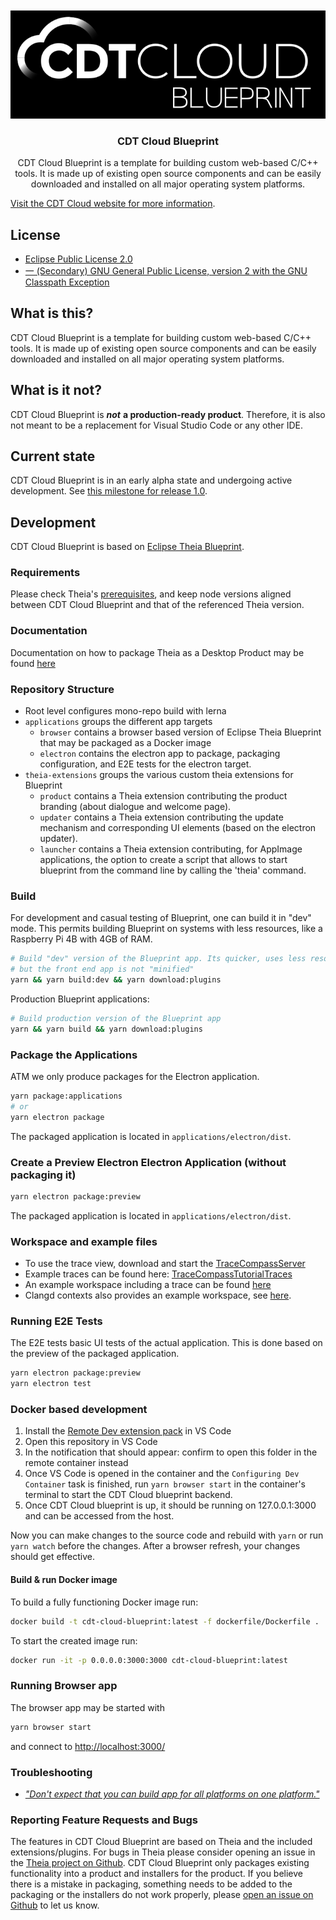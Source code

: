 <br/>
<div id="cdt-cloud-logo" align="center">
    <br />
    <img src="theia-extensions/theia-blueprint-product/src/browser/icons/CDTCloudBlueprintLogo.png" alt="CDT Cloud Blueprint Logo"/>
    <h3>CDT Cloud Blueprint</h3>
</div>

<div id="badges" align="center">

CDT Cloud Blueprint is a template for building custom web-based C/C++ tools. It is made up of existing open source components and can be easily downloaded and installed on all major operating system platforms.

</div>

[Visit the CDT Cloud website for more information](https://www.eclipse.org/cdt-cloud/).

## License

- [Eclipse Public License 2.0](LICENSE)
- [一 (Secondary) GNU General Public License, version 2 with the GNU Classpath Exception](LICENSE)

## What is this?

CDT Cloud Blueprint is a template for building custom web-based C/C++ tools. It is made up of existing open source components and can be easily downloaded and installed on all major operating system platforms.

## What is it not?

CDT Cloud Blueprint is ***not*** **a production-ready product**. Therefore, it is also not meant to be a replacement for Visual Studio Code or any other IDE.

## Current state

CDT Cloud Blueprint is in an early alpha state and undergoing active development.
See [this milestone for release 1.0](https://github.com/eclipse-cdt-cloud/cdt-cloud-blueprint/milestone/1).

## Development

CDT Cloud Blueprint is based on [Eclipse Theia Blueprint](https://github.com/eclipse-theia/theia-blueprint).

### Requirements

Please check Theia's [prerequisites](https://github.com/eclipse-theia/theia/blob/master/doc/Developing.md#prerequisites), and keep node versions aligned between CDT Cloud Blueprint and that of the referenced Theia version.

### Documentation

Documentation on how to package Theia as a Desktop Product may be found [here](https://theia-ide.org/docs/blueprint_documentation/)

### Repository Structure

- Root level configures mono-repo build with lerna
- `applications` groups the different app targets
  - `browser` contains a browser based version of Eclipse Theia Blueprint that may be packaged as a Docker image
  - `electron` contains the electron app to package, packaging configuration, and E2E tests for the electron target.
- `theia-extensions` groups the various custom theia extensions for Blueprint
  - `product` contains a Theia extension contributing the product branding (about dialogue and welcome page).
  - `updater` contains a Theia extension contributing the update mechanism and corresponding UI elements (based on the electron updater).
  - `launcher` contains a Theia extension contributing, for AppImage applications, the option to create a script that allows to start blueprint from the command line by calling the 'theia' command.

### Build

For development and casual testing of Blueprint, one can build it in "dev" mode. This permits building Blueprint on systems with less resources, like a Raspberry Pi 4B with 4GB of RAM.

```sh
# Build "dev" version of the Blueprint app. Its quicker, uses less resources, 
# but the front end app is not "minified"
yarn && yarn build:dev && yarn download:plugins
```

Production Blueprint applications:

```sh
# Build production version of the Blueprint app
yarn && yarn build && yarn download:plugins
```

### Package the Applications

ATM we only produce packages for the Electron application.

```sh
yarn package:applications
# or
yarn electron package
```

The packaged application is located in `applications/electron/dist`.

### Create a Preview Electron Electron Application (without packaging it)

```sh
yarn electron package:preview
```

The packaged application is located in `applications/electron/dist`.

### Workspace and example files

- To use the trace view, download and start the [TraceCompassServer](https://download.eclipse.org/tracecompass.incubator/trace-server/rcp/)
- Example traces can be found here: [TraceCompassTutorialTraces](https://github.com/tuxology/tracevizlab/blob/master/labs/TraceCompassTutorialTraces.tgz)
- An example workspace including a trace can be found [here](https://github.com/eclipsesource/cdtcloud-alpha/tree/master/example/workspace)
- Clangd contexts also provides an example workspace, see [here](https://github.com/eclipse-cdt-cloud/clangd-contexts/tree/main/examples/clangd-workspace).

### Running E2E Tests

The E2E tests basic UI tests of the actual application.
This is done based on the preview of the packaged application.

```sh
yarn electron package:preview
yarn electron test
```

### Docker based development

1. Install the [Remote Dev extension pack](https://marketplace.visualstudio.com/items?itemName=ms-vscode-remote.vscode-remote-extensionpack) in VS Code
2. Open this repository in VS Code
3. In the notification that should appear: confirm to open this folder in the remote container instead
4. Once VS Code is opened in the container and the `Configuring Dev Container` task is finished, run `yarn browser start` in the container's terminal to start the CDT Cloud blueprint backend.
5. Once CDT Cloud blueprint is up, it should be running on 127.0.0.1:3000 and can be accessed from the host.

Now you can make changes to the source code and rebuild with `yarn` or run `yarn watch` before the changes. After a browser refresh, your changes should get effective.

#### Build & run Docker image

To build a fully functioning Docker image run:

```sh
docker build -t cdt-cloud-blueprint:latest -f dockerfile/Dockerfile .
```

To start the created image run:

```sh
docker run -it -p 0.0.0.0:3000:3000 cdt-cloud-blueprint:latest
```

### Running Browser app

The browser app may be started with

```sh
yarn browser start
```

and connect to <http://localhost:3000/>

### Troubleshooting

- [_"Don't expect that you can build app for all platforms on one platform."_](https://www.electron.build/multi-platform-build)

### Reporting Feature Requests and Bugs

The features in CDT Cloud Blueprint are based on Theia and the included extensions/plugins. For bugs in Theia please consider opening an issue in the [Theia project on Github](https://github.com/eclipse-theia/theia/issues/new/choose).
CDT Cloud Blueprint only packages existing functionality into a product and installers for the product. If you believe there is a mistake in packaging, something needs to be added to the packaging or the installers do not work properly, please [open an issue on Github](https://github.com/eclipse-cdt-cloud/cdt-cloud-blueprint/issues/new/choose) to let us know.
